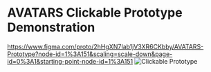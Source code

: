 # AVATARS Clickable Prototype Demonstration
https://www.figma.com/proto/2hHgXN7Iab1jV3XR6CKbby/AVATARS-Prototype?node-id=1%3A151&scaling=scale-down&page-id=0%3A1&starting-point-node-id=1%3A151
![Clickable Prototype](https://user-images.githubusercontent.com/74120068/162601273-dff4c362-2f4f-4fa9-8a37-66a9cd23ede9.gif)
